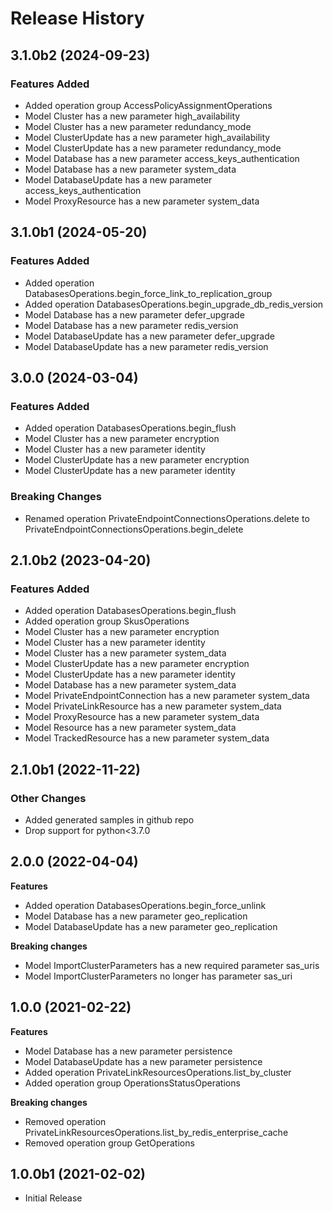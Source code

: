 # Release History

## 3.1.0b2 (2024-09-23)

### Features Added

  - Added operation group AccessPolicyAssignmentOperations
  - Model Cluster has a new parameter high_availability
  - Model Cluster has a new parameter redundancy_mode
  - Model ClusterUpdate has a new parameter high_availability
  - Model ClusterUpdate has a new parameter redundancy_mode
  - Model Database has a new parameter access_keys_authentication
  - Model Database has a new parameter system_data
  - Model DatabaseUpdate has a new parameter access_keys_authentication
  - Model ProxyResource has a new parameter system_data

## 3.1.0b1 (2024-05-20)

### Features Added

  - Added operation DatabasesOperations.begin_force_link_to_replication_group
  - Added operation DatabasesOperations.begin_upgrade_db_redis_version
  - Model Database has a new parameter defer_upgrade
  - Model Database has a new parameter redis_version
  - Model DatabaseUpdate has a new parameter defer_upgrade
  - Model DatabaseUpdate has a new parameter redis_version

## 3.0.0 (2024-03-04)

### Features Added

  - Added operation DatabasesOperations.begin_flush
  - Model Cluster has a new parameter encryption
  - Model Cluster has a new parameter identity
  - Model ClusterUpdate has a new parameter encryption
  - Model ClusterUpdate has a new parameter identity

### Breaking Changes

  - Renamed operation PrivateEndpointConnectionsOperations.delete to PrivateEndpointConnectionsOperations.begin_delete

## 2.1.0b2 (2023-04-20)

### Features Added

  - Added operation DatabasesOperations.begin_flush
  - Added operation group SkusOperations
  - Model Cluster has a new parameter encryption
  - Model Cluster has a new parameter identity
  - Model Cluster has a new parameter system_data
  - Model ClusterUpdate has a new parameter encryption
  - Model ClusterUpdate has a new parameter identity
  - Model Database has a new parameter system_data
  - Model PrivateEndpointConnection has a new parameter system_data
  - Model PrivateLinkResource has a new parameter system_data
  - Model ProxyResource has a new parameter system_data
  - Model Resource has a new parameter system_data
  - Model TrackedResource has a new parameter system_data

## 2.1.0b1 (2022-11-22)

### Other Changes

  - Added generated samples in github repo
  - Drop support for python<3.7.0

## 2.0.0 (2022-04-04)

**Features**

  - Added operation DatabasesOperations.begin_force_unlink
  - Model Database has a new parameter geo_replication
  - Model DatabaseUpdate has a new parameter geo_replication

**Breaking changes**

  - Model ImportClusterParameters has a new required parameter sas_uris
  - Model ImportClusterParameters no longer has parameter sas_uri

## 1.0.0 (2021-02-22)

**Features**

  - Model Database has a new parameter persistence
  - Model DatabaseUpdate has a new parameter persistence
  - Added operation PrivateLinkResourcesOperations.list_by_cluster
  - Added operation group OperationsStatusOperations

**Breaking changes**

  - Removed operation PrivateLinkResourcesOperations.list_by_redis_enterprise_cache
  - Removed operation group GetOperations

## 1.0.0b1 (2021-02-02)

* Initial Release
